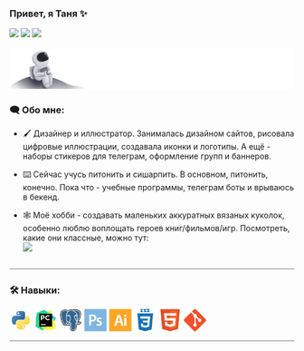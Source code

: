### Привет, я Таня ✨

<div id="badges">
  <a href="https://t.me/solea03"><img src="https://img.shields.io/badge/Telegram-5bf?logo=telegram&logoColor=white&style=for-the-badge"></a>
  <a href="https://vk.com/solea03"><img src="https://img.shields.io/badge/VKontakte-07f?logo=vk&logoColor=white&style=for-the-badge"></a>
  <a href="https://www.behance.net/solea815b63"><img src="https://img.shields.io/badge/Behance-04c?logo=behance&logoColor=white&style=for-the-badge"></a>
 </div>
<img src="https://komarev.com/ghpvc/?username=SoleaT&style=flat-square&color=blue" alt=""/>

<picture>
 <source media="(prefers-color-scheme: dark)" srcset="dark.jpg">
 <source media="(prefers-color-scheme: light)" srcset="light.jpg">
 <img alt="Solea" src="light.jpg">
</picture>

### :left_speech_bubble: Обо мне:
* :paintbrush: Дизайнер и иллюстратор. Занималась дизайном сайтов, рисовала цифровые иллюстрации, создавала иконки и логотипы. А ещё - наборы стикеров для телеграм, оформление групп и баннеров.

* ⌨️ Сейчас учусь питонить и сишарпить. В основном, питонить, конечно. Пока что - учебные программы, телеграм боты и врываюсь в бекенд.

* :spider_web: Моё хобби - создавать маленьких аккуратных вязаных куколок, особенно люблю воплощать героев книг/фильмов/игр. Посмотреть, какие они классные, можно тут:  
<a href="https://vk.com/solea_toys"><img src="https://img.shields.io/badge/VK SoleaToys-07f?logo=vk&logoColor=white&style=flat-square"></a>

<img src="123.jpg" width="100%" height="1">

### :hammer_and_wrench: Навыки:
<div>
  
  <img src="https://github.com/devicons/devicon/blob/master/icons/python/python-original.svg" title="Python" alt="Python" width="40" height="40"/> 
  <img src="https://github.com/devicons/devicon/blob/master/icons/pycharm/pycharm-original.svg" title="PyCharm" alt="PyCharm" width="40" height="40"/> 
  <img src="https://github.com/devicons/devicon/blob/master/icons/postgresql/postgresql-original.svg" title="PostgreSQL" alt="PostgreSQL" width="40" height="40"/>
  <img src="https://github.com/devicons/devicon/blob/master/icons/photoshop/photoshop-plain.svg" title="Photoshop" alt="Photoshop" width="40" height="40"/> 
  <img src="https://github.com/devicons/devicon/blob/master/icons/illustrator/illustrator-plain.svg" title="Illustrator" alt="Illustrator" width="40" height="40"/>
  <img src="https://github.com/devicons/devicon/blob/master/icons/css3/css3-plain-wordmark.svg"  title="CSS3" alt="CSS" width="40" height="40"/>
  <img src="https://github.com/devicons/devicon/blob/master/icons/html5/html5-original.svg" title="HTML5" alt="HTML" width="40" height="40"/>
  <img src="https://github.com/devicons/devicon/blob/master/icons/git/git-original.svg" title="Git" alt="Git" width="40" height="40"/>
 </div>
 <img src="123.jpg" width="100%" height="1">




 





